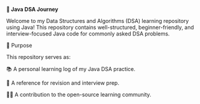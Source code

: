 **🚀 Java DSA Journey**

Welcome to my Data Structures and Algorithms (DSA) learning repository using Java!
This repository contains well-structured, beginner-friendly, and interview-focused Java code for commonly asked DSA problems.

📌 Purpose

This repository serves as:

📚 A personal learning log of my Java DSA practice.

🧠 A reference for revision and interview prep.

👨‍💻 A contribution to the open-source learning community.
